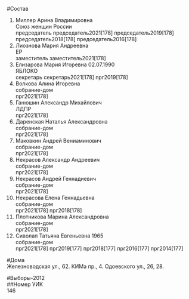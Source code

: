 #Состав  
1. Миллер Арина Владимировна  
    Союз женщин России  
    председатель председатель2021[178] председатель2019[178] председатель2018[178] председатель2016[178]  
2. Лиознова Мария Андреевна  
    ЕР  
    заместитель заместитель2021[178]  
3. Елизарова Мария Игоревна 02.07.1990  
    ЯБЛОКО  
    секретарь секретарь2021[178] прг2019[178]  
4. Волкова Алина Игоревна  
    собрание-дом  
    прг2021[178]  
5. Ганюшин Александр Михайлович  
    ЛДПР  
    прг2021[178]  
6. Даренская Наталья Александровна  
    собрание-дом  
    прг2021[178]  
7. Маковкин Андрей Вениаминович  
    собрание-дом  
    прг2021[178]  
8. Некрасов Александр Андреевич  
    собрание-дом  
    прг2021[178]  
9. Некрасов Андрей Геннадиевич  
    собрание-дом  
    прг2021[178]  
10. Некрасова Елена Геннадьевна  
    собрание-дом  
    прг2021[178] прг2018[178]  
11. Плотникова Марина Александровна  
    собрание-дом  
    прг2021[178]  
12. Сиволап Татьяна Евгеньевна 1965  
    собрание-дом  
    прг2021[178] прг2019[177] прг2018[177] прг2016[177] прг2014[177]  
  
#Дома  
Железноводская ул.,   62. КИМа пр.,   4. Одоевского ул.,     26, 28.  
  
#Выборы-2012  
##Номер УИК  
146  
